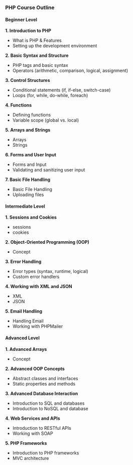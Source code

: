### PHP Course Outline

#### Beginner Level

**1. Introduction to PHP**
   - What is PHP & Features
   - Setting up the development environment 

**2. Basic Syntax and Structure**
   - PHP tags and basic syntax 
   - Operators (arithmetic, comparison, logical, assignment)

**3. Control Structures**
   - Conditional statements (if, if-else, switch-case)
   - Loops (for, while, do-while, foreach) 

**4. Functions**
   - Defining functions 
   - Variable scope (global vs. local) 

**5. Arrays and Strings**
   - Arrays
   - Strings

**6. Forms and User Input**
   - Forms and Input
   - Validating and sanitizing user input 

**7. Basic File Handling**
   - Basic File Handling
   - Uploading files

#### Intermediate Level

**1. Sessions and Cookies**
   - sessions 
   - cookies

**2. Object-Oriented Programming (OOP)**
   - Concept

**3. Error Handling**
   - Error types (syntax, runtime, logical) 
   - Custom error handlers 

**4. Working with XML and JSON**
   - XML 
   - JSON 

**5. Email Handling**
   - Handling Email 
   - Working with PHPMailer 

#### Advanced Level

**1. Advanced Arrays**
   - Concept

**2. Advanced OOP Concepts**
   - Abstract classes and interfaces 
   - Static properties and methods 

**3. Advanced Database Interaction**
   - Introduction to SQL and databases
   - Introduction to NoSQL and database

**4. Web Services and APIs**
   - Introduction to RESTful APIs 
   - Working with SOAP 

**5. PHP Frameworks**
   - Introduction to PHP frameworks 
   - MVC architecture 
 